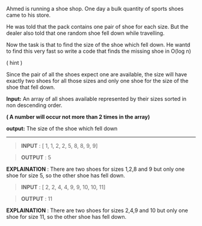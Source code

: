 Ahmed is running a shoe shop. One day a bulk quantity of sports shoes came to his store. 

He was told that the pack contains one pair of shoe for each size. But the dealer also told that one random shoe fell 
down while travelling. 

Now the task is that to find the size of the shoe which fell down. He wantd to find this very fast so 
write a code that finds the missing shoe in O(log n)

( hint ) 

Since the pair of all the shoes expect one are available, the size will have exactly two shoes for all those sizes and only one shoe for the size of the shoe that fell down.

**Input:** An array of all shoes available represented by their sizes sorted in non descending order. 

**( A number will occur not more than 2 times in the array)**

**output:** The size of the shoe which fell down

<hr>


> **INPUT**                 :     [ 1, 1, 2, 2, 5, 8, 8, 9, 9]



> **OUTPUT**             :     5

**EXPLAINATION**  :     There are two shoes for sizes 1,2,8 and 9 but only one shoe for size 5, so the other shoe has fell down.
> 


> **INPUT**                 :     [ 2, 2, 4, 4, 9, 9, 10, 10, 11]

> **OUTPUT**             :     11

**EXPLAINATION**  :     There are two shoes for sizes 2,4,9 and 10 but only one shoe for size 11, so the other shoe has fell down.
>
